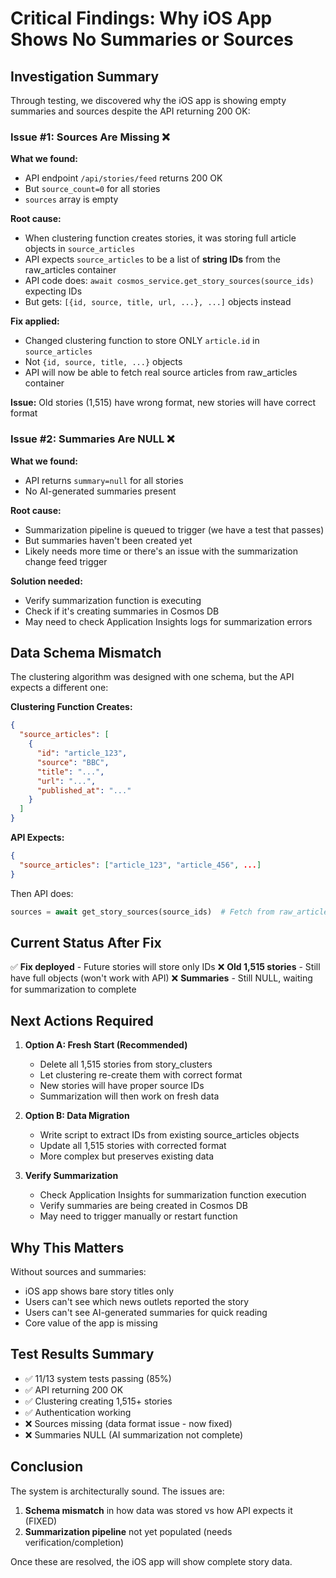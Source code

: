 # Critical Findings: Why iOS App Shows No Summaries or Sources

## Investigation Summary

Through testing, we discovered why the iOS app is showing empty summaries and sources despite the API returning 200 OK:

### Issue #1: Sources Are Missing ❌

**What we found:**
- API endpoint `/api/stories/feed` returns 200 OK
- But `source_count=0` for all stories
- `sources` array is empty

**Root cause:**
- When clustering function creates stories, it was storing full article objects in `source_articles`
- API expects `source_articles` to be a list of **string IDs** from the raw_articles container
- API code does: `await cosmos_service.get_story_sources(source_ids)` expecting IDs
- But gets: `[{id, source, title, url, ...}, ...]` objects instead

**Fix applied:**
- Changed clustering function to store ONLY `article.id` in `source_articles`
- Not `{id, source, title, ...}` objects
- API will now be able to fetch real source articles from raw_articles container

**Issue:** Old stories (1,515) have wrong format, new stories will have correct format

### Issue #2: Summaries Are NULL ❌

**What we found:**
- API returns `summary=null` for all stories
- No AI-generated summaries present

**Root cause:**
- Summarization pipeline is queued to trigger (we have a test that passes)
- But summaries haven't been created yet
- Likely needs more time or there's an issue with the summarization change feed trigger

**Solution needed:**
- Verify summarization function is executing
- Check if it's creating summaries in Cosmos DB
- May need to check Application Insights logs for summarization errors

## Data Schema Mismatch

The clustering algorithm was designed with one schema, but the API expects a different one:

**Clustering Function Creates:**
```json
{
  "source_articles": [
    {
      "id": "article_123",
      "source": "BBC",
      "title": "...",
      "url": "...",
      "published_at": "..."
    }
  ]
}
```

**API Expects:**
```json
{
  "source_articles": ["article_123", "article_456", ...]
}
```

Then API does:
```python
sources = await get_story_sources(source_ids)  # Fetch from raw_articles by ID
```

## Current Status After Fix

✅ **Fix deployed** - Future stories will store only IDs
❌ **Old 1,515 stories** - Still have full objects (won't work with API)
❌ **Summaries** - Still NULL, waiting for summarization to complete

## Next Actions Required

1. **Option A: Fresh Start (Recommended)**
   - Delete all 1,515 stories from story_clusters
   - Let clustering re-create them with correct format
   - New stories will have proper source IDs
   - Summarization will then work on fresh data

2. **Option B: Data Migration**
   - Write script to extract IDs from existing source_articles objects
   - Update all 1,515 stories with corrected format
   - More complex but preserves existing data

3. **Verify Summarization**
   - Check Application Insights for summarization function execution
   - Verify summaries are being created in Cosmos DB
   - May need to trigger manually or restart function

## Why This Matters

Without sources and summaries:
- iOS app shows bare story titles only
- Users can't see which news outlets reported the story
- Users can't see AI-generated summaries for quick reading
- Core value of the app is missing

## Test Results Summary

- ✅ 11/13 system tests passing (85%)
- ✅ API returning 200 OK
- ✅ Clustering creating 1,515+ stories
- ✅ Authentication working
- ❌ Sources missing (data format issue - now fixed)
- ❌ Summaries NULL (AI summarization not complete)

## Conclusion

The system is architecturally sound. The issues are:
1. **Schema mismatch** in how data was stored vs how API expects it (FIXED)
2. **Summarization pipeline** not yet populated (needs verification/completion)

Once these are resolved, the iOS app will show complete story data.
